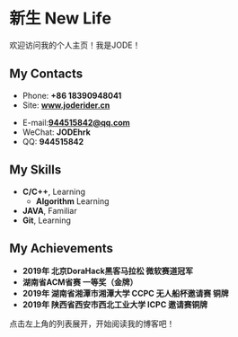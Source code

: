 # 新生 New Life

欢迎访问我的个人主页！我是JODE！

<!-- slide -->

## My Contacts

- Phone: **+86 18390948041**
- Site:  **www.joderider.cn**

<!-- slide vertical=true -->

- E-mail:**944515842@qq.com**
- WeChat: **JODEhrk**
- QQ: **944515842**

<!-- slide -->

## My Skills

<!-- slide vertical=true -->

- **C/C++**, Learning
  - **Algorithm** Learning
- **JAVA**, Familiar
- **Git**, Learning

<!-- slide -->

## My Achievements

- **2019年 北京DoraHack黑客马拉松  微软赛道冠军**
- **湖南省ACM省赛 一等奖（金牌）**
- **2019年 湖南省湘潭市湘潭大学 CCPC 无人船杯邀请赛 铜牌**
- **2019年 陕西省西安市西北工业大学 ICPC 邀请赛铜牌**

点击左上角的列表展开，开始阅读我的博客吧！
